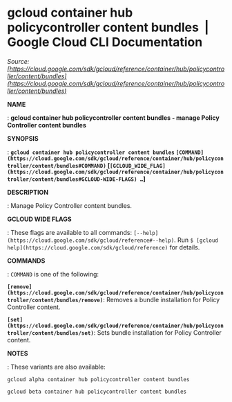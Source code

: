 # gcloud container hub policycontroller content bundles  |  Google Cloud CLI Documentation

*Source: [https://cloud.google.com/sdk/gcloud/reference/container/hub/policycontroller/content/bundles](https://cloud.google.com/sdk/gcloud/reference/container/hub/policycontroller/content/bundles)*

**NAME**

: **gcloud container hub policycontroller content bundles - manage Policy Controller content bundles**

**SYNOPSIS**

: **`gcloud container hub policycontroller content bundles` `[COMMAND](https://cloud.google.com/sdk/gcloud/reference/container/hub/policycontroller/content/bundles#COMMAND)` [`[GCLOUD_WIDE_FLAG](https://cloud.google.com/sdk/gcloud/reference/container/hub/policycontroller/content/bundles#GCLOUD-WIDE-FLAGS) …`]**

**DESCRIPTION**

: Manage Policy Controller content bundles.

**GCLOUD WIDE FLAGS**

: These flags are available to all commands: `[--help](https://cloud.google.com/sdk/gcloud/reference#--help)`.
Run `$ [gcloud help](https://cloud.google.com/sdk/gcloud/reference)` for details.

**COMMANDS**

: ``COMMAND`` is one of the following:

**`[remove](https://cloud.google.com/sdk/gcloud/reference/container/hub/policycontroller/content/bundles/remove)`**:
Removes a bundle installation for Policy Controller content.

**`[set](https://cloud.google.com/sdk/gcloud/reference/container/hub/policycontroller/content/bundles/set)`**:
Sets bundle installation for Policy Controller content.

**NOTES**

: These variants are also available:

```
gcloud alpha container hub policycontroller content bundles
```

```
gcloud beta container hub policycontroller content bundles
```